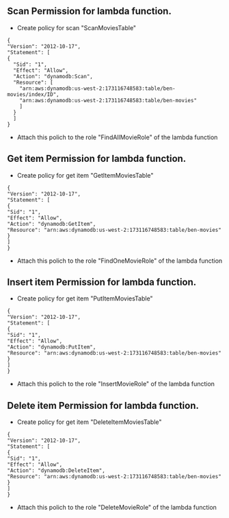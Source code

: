 ## Scan Permission for lambda function.
- Create policy for scan "ScanMoviesTable"
```
{
"Version": "2012-10-17",
"Statement": [
{
  "Sid": "1",
  "Effect": "Allow",
  "Action": "dynamodb:Scan",
  "Resource": [
    "arn:aws:dynamodb:us-west-2:173116748583:table/ben-movies/index/ID",
    "arn:aws:dynamodb:us-west-2:173116748583:table/ben-movies"
    ]
  }
  ]
}
```
- Attach this polich to the role "FindAllMovieRole" of the lambda function


## Get item Permission for lambda function.
- Create policy for get item "GetItemMoviesTable"
```
{
"Version": "2012-10-17",
"Statement": [
{
"Sid": "1",
"Effect": "Allow",
"Action": "dynamodb:GetItem",
"Resource": "arn:aws:dynamodb:us-west-2:173116748583:table/ben-movies"
}
]
}
```
- Attach this polich to the role "FindOneMovieRole" of the lambda function 


## Insert item Permission for lambda function.
- Create policy for get item "PutItemMoviesTable"
```
{
"Version": "2012-10-17",
"Statement": [
{
"Sid": "1",
"Effect": "Allow",
"Action": "dynamodb:PutItem",
"Resource": "arn:aws:dynamodb:us-west-2:173116748583:table/ben-movies"
}
]
}
```
- Attach this polich to the role "InsertMovieRole" of the lambda function 

## Delete item Permission for lambda function.
- Create policy for get item "DeleteItemMoviesTable"
```
{
"Version": "2012-10-17",
"Statement": [
{
"Sid": "1",
"Effect": "Allow",
"Action": "dynamodb:DeleteItem",
"Resource": "arn:aws:dynamodb:us-west-2:173116748583:table/ben-movies"
}
]
}
```
- Attach this polich to the role "DeleteMovieRole" of the lambda function 